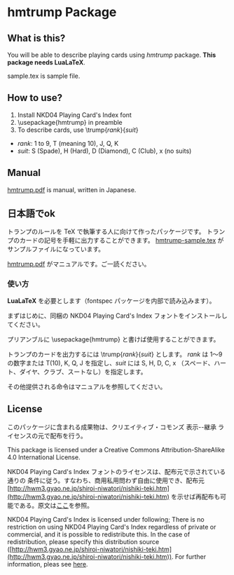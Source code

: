# hmtrump Package

## What is this?

You will be able to describe playing cards using *hmtrump* package.
**This package needs LuaLaTeX**.

sample.tex is sample file.

## How to use?

1. Install NKD04 Playing Card's Index font
1. \usepackage{hmtrump} in preamble
1. To describe cards, use \trump{*rank*}{*suit*}

+ *rank*: 1 to 9, T (meaning 10), J, Q, K
+ *suit*: S (Spade), H (Hard), D (Diamond), C (Club), x (no suits)

## Manual

[hmtrump.pdf](hmtrump.pdf) is manual, written in Japanese.

## 日本語でok

トランプのルールを TeX で執筆する人に向けて作ったパッケージです。
トランプのカードの記号を手軽に出力することができます。
[hmtrump-sample.tex](hmtrump-samle.sty) がサンプルファイルになっています。

[hmtrump.pdf](hmtrump.pdf) がマニュアルです。ご一読ください。

### 使い方

**LuaLaTeX** を必要とします（fontspec パッケージを内部で読み込みます）。

まずはじめに、同梱の NKD04 Playing Card's Index フォントをインストールしてください。

プリアンブルに \usepackage{hmtrump} と書けば使用することができます。

トランプのカードを出力するには \trump{*rank*}{*suit*} とします。
*rank* は 1〜9 の数字または T(10), K, Q, J を指定し、*suit* には S, H, D, C, x
（スペード、ハート、ダイヤ、クラブ、スートなし）を指定します。

その他提供される命令はマニュアルを参照してください。

## License

このパッケージに含まれる成果物は、クリエイティブ・コモンズ 表示--継承
ライセンスの元で配布を行う。

This package is licensed under a Creative Commons Attribution-ShareAlike
4.0 International License.

NKD04 Playing Card's Index フォントのライセンスは、配布元で示されている通りの
条件に従う。すなわち、商用私用問わず自由に使用でき、配布元
[http://hwm3.gyao.ne.jp/shiroi-niwatori/nishiki-teki.htm](http://hwm3.gyao.ne.jp/shiroi-niwatori/nishiki-teki.htm)
を示せば再配布も可能である。原文は[ここ](./nkd04_playing_cards_index/LICENSE)を参照。

NKD04 Playing Card's Index is licensed under following;
There is no restriction on using NKD04 Playing Card's Index regardless
of private or commercial, and it is possible to redistribute this.
In the case of redistribution, please specify this distribution source
([http://hwm3.gyao.ne.jp/shiroi-niwatori/nishiki-teki.htm](http://hwm3.gyao.ne.jp/shiroi-niwatori/nishiki-teki.htm)).
For further information, pleas see [here](./nkd04_playing_cards_index/LICENSE).
